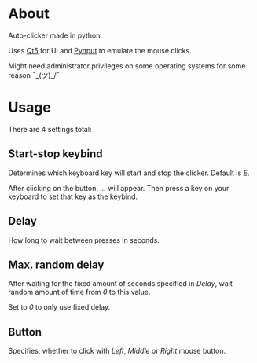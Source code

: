 # About
Auto-clicker made in python.

Uses [Qt5](https://pypi.org/project/PyQt5/) for UI and [Pynput](https://pypi.org/project/pynput/) to emulate the mouse clicks.

Might need administrator privileges on some operating systems for some reason ¯\_(ツ)_/¯

# Usage
There are 4 settings total:
## Start-stop keybind
Determines which keyboard key will start and stop the clicker. Default is _E_.

After clicking on the button, _..._ will appear. Then press a key on your keyboard to set that key as the keybind.
## Delay
How long to wait between presses in seconds.
## Max. random delay
After waiting for the fixed amount of seconds specified in _Delay_, wait random amount of time from _0_ to this value.

Set to _0_ to only use fixed delay.
## Button
Specifies, whether to click with _Left_, _Middle_ or _Right_ mouse button.
